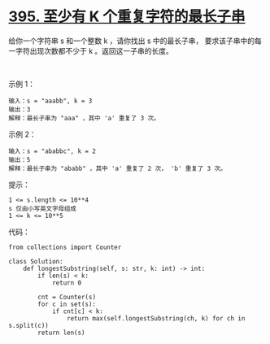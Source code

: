 # [395. 至少有 K 个重复字符的最长子串](https://leetcode.cn/problems/longest-substring-with-at-least-k-repeating-characters/)

给你一个字符串 s 和一个整数 k ，请你找出 s 中的最长子串， 要求该子串中的每一字符出现次数都不少于 k 。返回这一子串的长度。

 

示例 1：
```
输入：s = "aaabb", k = 3
输出：3
解释：最长子串为 "aaa" ，其中 'a' 重复了 3 次。
```
示例 2：
```
输入：s = "ababbc", k = 2
输出：5
解释：最长子串为 "ababb" ，其中 'a' 重复了 2 次， 'b' 重复了 3 次。
```

提示：
```
1 <= s.length <= 10**4
s 仅由小写英文字母组成
1 <= k <= 10**5
```

代码：
```python3
from collections import Counter

class Solution:
    def longestSubstring(self, s: str, k: int) -> int:
        if len(s) < k:
            return 0
        
        cnt = Counter(s)
        for c in set(s):
            if cnt[c] < k:
                return max(self.longestSubstring(ch, k) for ch in s.split(c))
        return len(s)
```